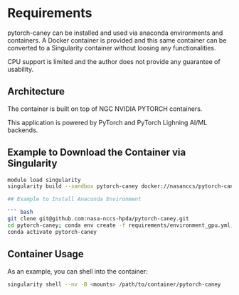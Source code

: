 # Requirements

pytorch-caney can be installed and used via anaconda environments and containers.
A Docker container is provided and this same container can be converted
to a Singularity container without loosing any functionalities.

CPU support is limited and the author does not provide any guarantee of usability.

## Architecture

The container is built on top of NGC NVIDIA PYTORCH containers.

This application is powered by PyTorch and PyTorch Lighning AI/ML backends.

## Example to Download the Container via Singularity

```bash
module load singularity
singularity build --sandbox pytorch-caney docker://nasanccs/pytorch-caney:latest

## Example to Install Anaconda Environment

``` bash
git clone git@github.com:nasa-nccs-hpda/pytorch-caney.git
cd pytorch-caney; conda env create -f requirements/environment_gpu.yml;
conda activate pytorch-caney
```

## Container Usage

As an example, you can shell into the container:

```bash
singularity shell --nv -B <mounts> /path/to/container/pytorch-caney
```
